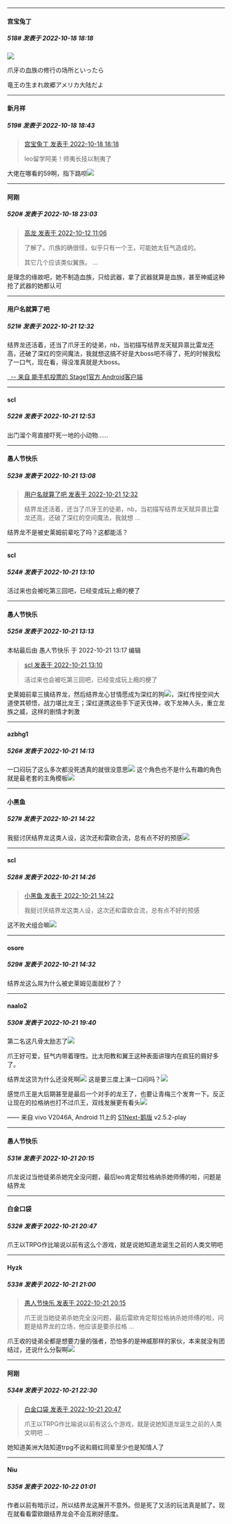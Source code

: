 

*****

####  宫宝兔丁  
##### 518#       发表于 2022-10-18 18:18

<img src="https://static.saraba1st.com/image/smiley/face2017/037.png" referrerpolicy="no-referrer">

爪牙の血族の修行の场所といったら

竜王の生まれ故郷アメリカ大陆だよ



*****

####  新月祥  
##### 519#       发表于 2022-10-18 18:43

<blockquote><a href="httphttps://bbs.saraba1st.com/2b/forum.php?mod=redirect&amp;goto=findpost&amp;pid=57976160&amp;ptid=1946186" target="_blank">宫宝兔丁 发表于 2022-10-18 18:18</a>

leo留学阿美！师夷长技以制夷了</blockquote>
大佬在哪看的59啊，指下路呗<img src="https://static.saraba1st.com/image/smiley/carton2017/003.png" referrerpolicy="no-referrer">



*****

####  阿刚  
##### 520#       发表于 2022-10-18 23:03

<blockquote><a href="httphttps://bbs.saraba1st.com/2b/forum.php?mod=redirect&amp;goto=findpost&amp;pid=57872266&amp;ptid=1946186" target="_blank">高龙 发表于 2022-10-12 11:06</a>

了解了。爪族的确很怪，似乎只有一个王，可能她太狂气造成的。

其它几个应该类似翼族。 ...</blockquote>
是理念的缘故吧，她不制造血族，只给武器，拿了武器就算是血族，甚至神威这种抢了武器的她都认可



*****

####  用户名就算了吧  
##### 521#       发表于 2022-10-21 12:32

结界龙还活着，还当了爪牙王的徒弟，nb，当初描写结界龙天赋异禀比雷龙还高，还破了深红的空间魔法，我就想这搞不好是大boss吧不得了，死的时候我松了一口气，现在看，得没准真就是大boss。

[  -- 来自 能手机投票的 Stage1官方 Android客户端](https://www.coolapk.com/apk/140634)



*****

####  scl  
##### 522#       发表于 2022-10-21 12:53

出门溜个弯直接吓死一地的小动物……



*****

####  愚人节快乐  
##### 523#       发表于 2022-10-21 13:08

<blockquote><a href="httphttps://bbs.saraba1st.com/2b/forum.php?mod=redirect&amp;goto=findpost&amp;pid=58022011&amp;ptid=1946186" target="_blank">用户名就算了吧 发表于 2022-10-21 12:32</a>

结界龙还活着，还当了爪牙王的徒弟，nb，当初描写结界龙天赋异禀比雷龙还高，还破了深红的空间魔法，我就想 ...</blockquote>
结界龙不是被史莱姆前辈吃了吗？这都能活？



*****

####  scl  
##### 524#       发表于 2022-10-21 13:10

活过来也会被吃第三回吧，已经变成玩上瘾的梗了

*****

####  愚人节快乐  
##### 525#       发表于 2022-10-21 13:13

 本帖最后由 愚人节快乐 于 2022-10-21 13:17 编辑 
<blockquote><a href="httphttps://bbs.saraba1st.com/2b/forum.php?mod=redirect&amp;goto=findpost&amp;pid=58022655&amp;ptid=1946186" target="_blank">scl 发表于 2022-10-21 13:10</a>

活过来也会被吃第三回吧，已经变成玩上瘾的梗了</blockquote>
史莱姆前辈三擒结界龙，然后结界龙心甘情愿成为深红的狗<img src="https://static.saraba1st.com/image/smiley/face2017/053.png" referrerpolicy="no-referrer">，深红传授空间大道使其顿悟，战力堪比龙王；深红遂携这些手下逆天伐神，收下龙神人头，重立龙族之威，这样的剧情才刺激



*****

####  azbhg1  
##### 526#       发表于 2022-10-21 14:13

一口闷玩了这么多次都没死透真的就很没意思<img src="https://static.saraba1st.com/image/smiley/face2017/020.png" referrerpolicy="no-referrer">
这个角色也不是什么有趣的角色就是最老套的主角模板<img src="https://static.saraba1st.com/image/smiley/face2017/020.png" referrerpolicy="no-referrer">



*****

####  小黑鱼  
##### 527#       发表于 2022-10-21 14:22

我挺讨厌结界龙这类人设，这次还和雷欧合流，总有点不好的预感<img src="https://static.saraba1st.com/image/smiley/face2017/001.png" referrerpolicy="no-referrer">

*****

####  scl  
##### 528#       发表于 2022-10-21 14:26

<blockquote><a href="httphttps://bbs.saraba1st.com/2b/forum.php?mod=redirect&amp;goto=findpost&amp;pid=58023790&amp;ptid=1946186" target="_blank">小黑鱼 发表于 2022-10-21 14:22</a>

我挺讨厌结界龙这类人设，这次还和雷欧合流，总有点不好的预感</blockquote>
这不败犬组合嘛<img src="https://static.saraba1st.com/image/smiley/face2017/067.png" referrerpolicy="no-referrer">



*****

####  osore  
##### 529#       发表于 2022-10-21 14:32

结界龙这么屌为什么被史莱姆见面就秒了？



*****

####  naalo2  
##### 530#       发表于 2022-10-21 19:40

第二名这凡骨太励志了<img src="https://static.saraba1st.com/image/smiley/face2017/067.png" referrerpolicy="no-referrer">

爪王好可爱，狂气内带着理性。比太阳教和翼王这种表面讲理内在疯狂的屑好多了。

结界龙这货为什么还没死啊<img src="https://static.saraba1st.com/image/smiley/face2017/068.png" referrerpolicy="no-referrer">
这是要三度上演一口闷吗？<img src="https://static.saraba1st.com/image/smiley/face2017/067.png" referrerpolicy="no-referrer">

感觉爪王是大后期甚至是最后一个对手的龙王了，也要让青梅三个发育一下。反正让现在的拉格纳也打不过爪王，双线发展更有看头<img src="https://static.saraba1st.com/image/smiley/face2017/009.gif" referrerpolicy="no-referrer">

—— 来自 vivo V2046A, Android 11上的 [S1Next-鹅版](https://github.com/ykrank/S1-Next/releases) v2.5.2-play



*****

####  愚人节快乐  
##### 531#       发表于 2022-10-21 20:15

爪龙说过当他徒弟杀她完全没问题，最后leo肯定帮拉格纳杀她师傅的啦，问题是结界龙



*****

####  白金口袋  
##### 532#       发表于 2022-10-21 20:47

爪王以TRPG作比喻说以前有这么个游戏，就是说她知道龙诞生之前的人类文明吧



*****

####  Hyzk  
##### 533#       发表于 2022-10-21 21:00

<blockquote><a href="httphttps://bbs.saraba1st.com/2b/forum.php?mod=redirect&amp;goto=findpost&amp;pid=58029644&amp;ptid=1946186" target="_blank">愚人节快乐 发表于 2022-10-21 20:15</a>

爪王说当她徒弟杀她完全没问题，最后雷欧肯定帮拉格纳杀她师傅的啦，问题是结界龙的立场，他应该是要杀拉格 ...</blockquote>
爪王收的徒弟全都是想要力量的强者，恐怕多的是神威那样的家伙，本来就没有团结过，还说什么分裂啊<img src="https://static.saraba1st.com/image/smiley/face2017/067.png" referrerpolicy="no-referrer">



*****

####  阿刚  
##### 534#       发表于 2022-10-21 22:30

<blockquote><a href="httphttps://bbs.saraba1st.com/2b/forum.php?mod=redirect&amp;goto=findpost&amp;pid=58030201&amp;ptid=1946186" target="_blank">白金口袋 发表于 2022-10-21 20:47</a>

爪王以TRPG作比喻说以前有这么个游戏，就是说她知道龙诞生之前的人类文明吧 ...</blockquote>
她知道美洲大陆知道trpg不说和屑红同辈至少也是知情人了



*****

####  Niu  
##### 535#       发表于 2022-10-22 01:01

作者以前有暗示过，所以结界龙这展开不意外。但是死了又活的玩法真是腻了。现在就看看雷欧跟结界龙会不会互刷好感度。

